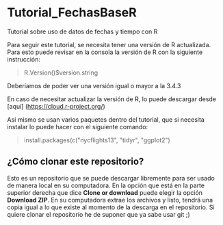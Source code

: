# Tutorial_FechasBaseR
Tutorial sobre uso de datos de fechas y tiempo con R

Para seguir este tutorial, se necesita tener una versión de R actualizada. Para esto puede revisar en la consola la versión de R con la siguiente instrucción:

> R.Version()$version.string 

Deberíamos de poder ver una versión igual o mayor a la 3.4.3

En caso de necesitar actualizar la versión de R, lo puede descargar desde [aquí] (https://cloud.r-project.org/)

Así mismo se usan varios paquetes dentro del tutorial, que si necesita instalar lo puede hacer con el siguiente comando:

> install.packages(c("nycflights13", "tidyr", "ggplot2")

## ¿Cómo clonar este repositorio?

Esto es un repositorio que se puede descargar libremente para ser usado de manera local en su computadora. En la opción que está en la parte superior derecha que dice **Clone or download** puede elegir la opción **Download ZIP**. En su computadora extrae los archivos y listo, tendrá una copia igual a lo que existe al momento de la descarga en el repositorio. Si quiere clonar el repositorio he de suponer que ya sabe usar git ;)

